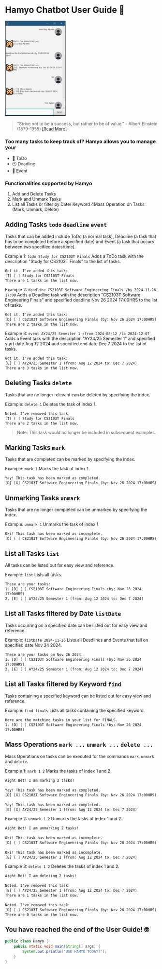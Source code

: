 # **Hamyo** Chatbot User Guide 🤖

<img src="Ui.png" alt="UI Screenshot" width="200"/>

> "Strive not to be a success, but rather to be of value." - Albert Einstein (1879-1955) [[Read More]](https://en.wikipedia.org/wiki/Albert_Einstein)

### Too many tasks to keep track of? **Hamyo** allows you to manage your
- 📝 ToDo
- 🕙 Deadline
- 💼 Event

### Functionalities supported by **Hamyo**
1. Add and Delete Tasks
2. Mark and Unmark Tasks
3. List all Tasks or filter by Date/ Keyword
4Mass Operation on Tasks (Mark, Unmark, Delete)

## Adding Tasks `todo` `deadline` `event`
Tasks that can be added include ToDo (a normal task), Deadline (a task that has to be completed before a specified date) and Event (a task that occurs between two specified dates/time).

Example 1: `todo Study for CS2103T Finals` Adds a ToDo task with the description "Study for CS2103T Finals" to the list of tasks.

```
Got it. I've added this task:
[T] [ ] Study for CS2103T Finals
There are 1 tasks in the list now.
```

Example 2: `deadline CS2103T Software Engineering Finals /by 2024-11-26 17:00` Adds a Deadline task with the description "CS2103T Software Engineering Finals" and specified deadline Nov 26 2024 17:00HRS to the list of tasks.
```
Got it. I've added this task:
[D] [ ] CS2103T Software Engineering Finals (by: Nov 26 2024 17:00HRS)
There are 2 tasks in the list now.
```

Example 3: `event AY24/25 Semester 1 /from 2024-08-12 /to 2024-12-07` Adds a Event task with the description "AY24/25 Semester 1" and specified start date Aug 12 2024 and specified end date Dec 7 2024 to the list of tasks.
```
Got it. I've added this task:
[E] [ ] AY24/25 Semester 1 (from: Aug 12 2024 to: Dec 7 2024)
There are 3 tasks in the list now.
```

## Deleting Tasks `delete`
Tasks that are no longer relevant can be deleted by specifying the index.

Example: `delete 1` Deletes the task of index 1.
```
Noted. I've removed this task:
[T] [ ] Study for CS2103T Finals
There are 2 tasks in the list now.
```
> Note: This task would no longer be included in subsequent examples.

## Marking Tasks `mark`
Tasks that are completed can be marked by specifying the index.

Example: `mark 1` Marks the task of index 1.
```
Yay! This task has been marked as completed.
[D] [X] CS2103T Software Engineering Finals (by: Nov 26 2024 17:00HRS)
```

## Unmarking Tasks `unmark`
Tasks that are no longer completed can be unmarked by specifying the index.

Example: `unmark 1` Unmarks the task of index 1.
```
Oki! This task has been marked as incomplete.
[D] [ ] CS2103T Software Engineering Finals (by: Nov 26 2024 17:00HRS)
```

## List all Tasks `list`
All tasks can be listed out for easy view and reference.

Example: `list` Lists all tasks.
```
These are your tasks:
1. [D] [ ] CS2103T Software Engineering Finals (by: Nov 26 2024 17:00HRS)
2. [E] [ ] AY24/25 Semester 1 (from: Aug 12 2024 to: Dec 7 2024)
```

## List all Tasks filtered by Date `listDate`
Tasks occurring on a specified date can be listed out for easy view and reference.

Example: `listDate 2024-11-26` Lists all Deadlines and Events that fall on specified date Nov 24 2024.
```
These are your tasks on Nov 26 2024.
1. [D] [ ] CS2103T Software Engineering Finals (by: Nov 26 2024 17:00HRS)
2. [E] [ ] AY24/25 Semester 1 (from: Aug 12 2024 to: Dec 7 2024)
```

## List all Tasks filtered by Keyword `find`
Tasks containing a specified keyword can be listed out for easy view and reference.

Example: `find finals` Lists all tasks containing the specified keyword.
```
Here are the matching tasks in your list for FINALS.
1. [D] [ ] CS2103T Software Engineering Finals (by: Nov 26 2024 17:00HRS)
```

## Mass Operations `mark ...` `unmark ...` `delete ...`
Mass Operations on tasks can be executed for the commands `mark`, `unmark` and `delete`.

Example 1: `mark 1 2` Marks the tasks of index 1 and 2.
```
Aight Bet! I am marking 2 tasks!

Yay! This task has been marked as completed.
[D] [X] CS2103T Software Engineering Finals (by: Nov 26 2024 17:00HRS)

Yay! This task has been marked as completed.
[E] [X] AY24/25 Semester 1 (from: Aug 12 2024 to: Dec 7 2024)
```

Example 2: `unmark 1 2` Unmarks the tasks of index 1 and 2.
```
Aight Bet! I am unmarking 2 tasks!

Oki! This task has been marked as incomplete.
[D] [ ] CS2103T Software Engineering Finals (by: Nov 26 2024 17:00HRS)

Oki! This task has been marked as incomplete.
[E] [ ] AY24/25 Semester 1 (from: Aug 12 2024 to: Dec 7 2024)
```

Example 3: `delete 1 2` Deletes the tasks of index 1 and 2.
```
Aight Bet! I am deleting 2 tasks!

Noted. I've removed this task:
[E] [ ] AY24/25 Semester 1 (from: Aug 12 2024 to: Dec 7 2024)
There are 1 tasks in the list now.

Noted. I've removed this task:
[D] [ ] CS2103T Software Engineering Finals (by: Nov 26 2024 17:00HRS)
There are 0 tasks in the list now.
```

## You have reached the end of the User Guide! 🤓
```java
public class Hamyo {
    public static void main(String[] args) {
        System.out.println("USE HAMYO TODAY!");
    }
}
```